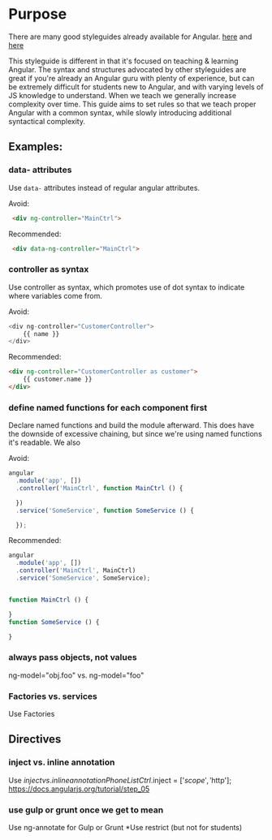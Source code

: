 # Purpose

There are many good styleguides already available for Angular. [here](https://github.com/toddmotto/angular-styleguide) and [here](https://github.com/johnpapa/angular-styleguide)  

This styleguide is different in that it's focused on teaching & learning Angular.  The syntax and structures advocated by other styleguides are great if you're already an Angular guru with plenty of experience, but can be extremely difficult for students new to Angular, and with varying levels of JS knowledge to understand.  When we teach we generally increase complexity over time.  This guide aims to set rules so that we teach proper Angular with a common syntax, while slowly introducing additional syntactical complexity. 

## Examples:

### data- attributes

Use `data-` attributes instead of regular angular attributes.

Avoid:
```html
 <div ng-controller="MainCtrl">
```
Recommended:
```html
 <div data-ng-controller="MainCtrl">
```

### controller as syntax

Use controller as syntax, which promotes use of dot syntax to indicate where variables come from.

Avoid:
```js
<div ng-controller="CustomerController">
    {{ name }}
</div>
```

Recommended:
```html
<div ng-controller="CustomerController as customer">
    {{ customer.name }}
</div>
```

### define named functions for each component first
Declare named functions and build the module afterward.  This does have the downside of excessive chaining, but since we're using named functions it's readable.  We also 

Avoid:
```js
angular
  .module('app', [])
  .controller('MainCtrl', function MainCtrl () {

  })
  .service('SomeService', function SomeService () {

  });
```

Recommended:
```js
angular
  .module('app', [])
  .controller('MainCtrl', MainCtrl)
  .service('SomeService', SomeService);


function MainCtrl () {

}
function SomeService () {

}
 ```

### always pass objects, not values

ng-model="obj.foo"
vs. 
ng-model="foo"


### Factories vs. services

Use Factories


## Directives

### inject vs. inline annotation
Use $inject vs. inline annotation
PhoneListCtrl.$inject = ['$scope', '$http'];
https://docs.angularjs.org/tutorial/step_05

### use gulp or grunt once we get to mean
Use ng-annotate for Gulp or Grunt
*Use restrict (but not for students)
